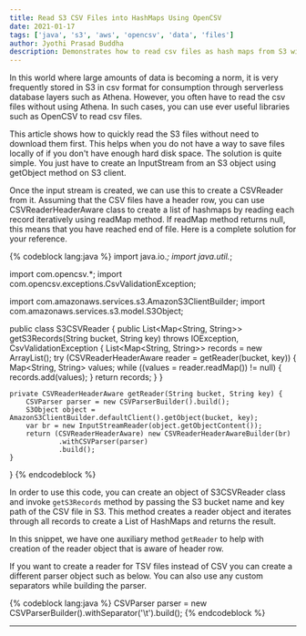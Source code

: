 ```yaml
---
title: Read S3 CSV Files into HashMaps Using OpenCSV
date: 2021-01-17
tags: ['java', 's3', 'aws', 'opencsv', 'data', 'files']
author: Jyothi Prasad Buddha
description: Demonstrates how to read csv files as hash maps from S3 without downloading them
---
```


In this world where large amounts of data is becoming a norm, it is very frequently stored in S3 in csv format for consumption through serverless database layers such as Athena. However, you often have to read the csv files without using Athena. In such cases, you can use ever useful libraries such as OpenCSV to read csv files.

This article shows how to quickly read the S3 files without need to download them first. This helps when you do not have a way to save files locally of if you don't have enough hard disk space. The solution is quite simple. You just have to create an InputStream from an S3 object using getObject method on S3 client.

Once the input stream is created, we can use this to create a CSVReader from it. Assuming that the CSV files have a header row, you can use CSVReaderHeaderAware class to create a list of hashmaps by reading each record iteratively using readMap method. If readMap method returns null, this means that you have reached end of file. Here is a complete solution for your reference.

{% codeblock lang:java %}
import java.io.*;
import java.util.*;

import com.opencsv.*;
import com.opencsv.exceptions.CsvValidationException;

import com.amazonaws.services.s3.AmazonS3ClientBuilder;
import com.amazonaws.services.s3.model.S3Object;

public class S3CSVReader {
    public List<Map<String, String>> getS3Records(String bucket, String key) throws IOException, CsvValidationException {
        List<Map<String, String>> records = new ArrayList();
        try (CSVReaderHeaderAware reader = getReader(bucket, key)) {
            Map<String, String> values;
            while ((values = reader.readMap()) != null) {
                records.add(values);
            }
            return records;
        }
    }

    private CSVReaderHeaderAware getReader(String bucket, String key) {
        CSVParser parser = new CSVParserBuilder().build();
        S3Object object = AmazonS3ClientBuilder.defaultClient().getObject(bucket, key);
        var br = new InputStreamReader(object.getObjectContent());
        return (CSVReaderHeaderAware) new CSVReaderHeaderAwareBuilder(br)
                .withCSVParser(parser)
                .build();
    }
}
{% endcodeblock %}

 <!-- more -->

In order to use this code, you can create an object of S3CSVReader class and invoke `getS3Records` method by passing the S3 bucket name and key path of the CSV file in S3. This method creates a reader object and iterates through all records to create a List of HashMaps and returns the result.

In this snippet, we have one auxiliary method `getReader` to help with creation of the reader object that is aware of header row.

If you want to create a reader for TSV files instead of CSV you can create a different parser object such as below. You can also use any custom separators while building the parser.

{% codeblock lang:java %}
CSVParser parser = new CSVParserBuilder().withSeparator('\t').build();
{% endcodeblock %}

---
